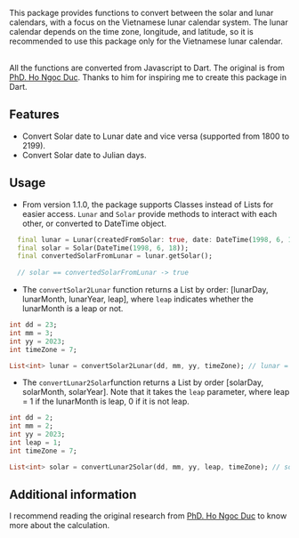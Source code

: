 This package provides functions to convert between the solar and lunar calendars, 
with a focus on the Vietnamese lunar calendar system. The lunar calendar depends on the time zone,
longitude, and latitude, so it is recommended to use this package only for 
the Vietnamese lunar calendar.<br><br>

All the functions are converted from Javascript to Dart. The original is from [PhD. Ho Ngoc Duc](https://www.informatik.uni-leipzig.de/~duc/amlich/calrules.html).
Thanks to him for inspiring me to create this package in Dart.

## Features

- Convert Solar date to Lunar date and vice versa (supported from 1800 to 2199).
- Convert Solar date to Julian days.

## Usage

- From version 1.1.0, the package supports Classes instead of Lists for easier access. `Lunar` and `Solar` provide methods to interact with each other, or converted to DateTime object.
```dart
  final lunar = Lunar(createdFromSolar: true, date: DateTime(1998, 6, 18));
  final solar = Solar(DateTime(1998, 6, 18));
  final convertedSolarFromLunar = lunar.getSolar();
  
  // solar == convertedSolarFromLunar -> true
```

- The `convertSolar2Lunar` function returns a List by order: [lunarDay, lunarMonth, lunarYear, leap], where `leap` indicates whether the lunarMonth is a leap or not.
```dart
int dd = 23;
int mm = 3;
int yy = 2023;
int timeZone = 7; 

List<int> lunar = convertSolar2Lunar(dd, mm, yy, timeZone); // lunar = [2, 2, 2023, 1] - leap
```
- The `convertLunar2Solar`function returns a List by order [solarDay, solarMonth, solarYear]. Note that it takes the `leap` parameter, where leap = 1 if the lunarMonth is leap, 0 if it is not leap.
```dart
int dd = 2;
int mm = 2;
int yy = 2023;
int leap = 1;
int timeZone = 7;

List<int> solar = convertLunar2Solar(dd, mm, yy, leap, timeZone); // solar = [23, 3, 2023]
```

## Additional information
I recommend reading the original research from [PhD. Ho Ngoc Duc](https://www.informatik.uni-leipzig.de/~duc/amlich/calrules.html) to know more about the calculation.<br>
